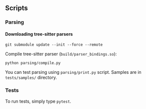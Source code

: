 ## Scripts

### Parsing

#### Downloading tree-sitter parsers

```
git submodule update --init --force --remote
```

Compile tree-sitter parser (`build/parser_bindings.so`):

```bash
python parsing/compile.py
```

You can test parsing using `parsing/print.py` script. Samples are in `tests/samples/`
directory.

### Tests

To run tests, simply type `pytest`.
